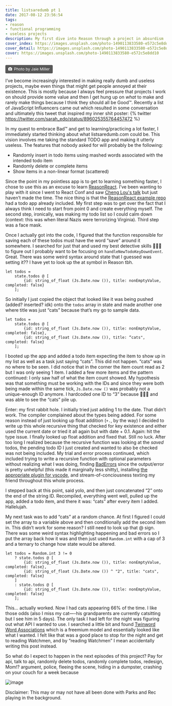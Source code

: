 ```yaml
---
title: listsaredumb pt 1
date: 2017-08-12 23:56:54
tags:
- reason
- functional programming
- useless projects
description: My first dive into Reason through a project in absurdism
cover_index: https://images.unsplash.com/photo-1490113833580-e572c5e8dd10?fit=crop&w=846&h=846
cover_detail: https://images.unsplash.com/photo-1490113833580-e572c5e8dd10
cover: https://images.unsplash.com/photo-1490113833580-e572c5e8dd10
---
```

<a style="background-color:#585858;color:white;text-decoration:none;padding:4px 6px;font-size:12px;line-height:1.2;display:inline-block;border-radius:3px;" href="https://unsplash.com/@j_miller?utm_medium=referral&amp;utm_campaign=photographer-credit&amp;utm_content=creditBadge" target="_blank" rel="noopener noreferrer" title="Download free do whatever you want high-resolution photos from Jaie Miller"><span style="display:inline-block;padding:2px 3px;"><svg xmlns="http://www.w3.org/2000/svg" style="height:12px;width:auto;position:relative;vertical-align:middle;top:-1px;fill:white;" viewBox="0 0 32 32"><title></title><path d="M20.8 18.1c0 2.7-2.2 4.8-4.8 4.8s-4.8-2.1-4.8-4.8c0-2.7 2.2-4.8 4.8-4.8 2.7.1 4.8 2.2 4.8 4.8zm11.2-7.4v14.9c0 2.3-1.9 4.3-4.3 4.3h-23.4c-2.4 0-4.3-1.9-4.3-4.3v-15c0-2.3 1.9-4.3 4.3-4.3h3.7l.8-2.3c.4-1.1 1.7-2 2.9-2h8.6c1.2 0 2.5.9 2.9 2l.8 2.4h3.7c2.4 0 4.3 1.9 4.3 4.3zm-8.6 7.5c0-4.1-3.3-7.5-7.5-7.5-4.1 0-7.5 3.4-7.5 7.5s3.3 7.5 7.5 7.5c4.2-.1 7.5-3.4 7.5-7.5z"></path></svg></span><span style="display:inline-block;padding:2px 3px;">Photo by Jaie Miller</span></a>


I’ve become increasingly interested in making really dumb and useless projects, maybe even things that might get people annoyed at their existence. This is mostly because I always feel pressure that projects I work on should provide some value and then I get hung up on _what_ to make and rarely make things because I think they should all be Good™. Recently a list of JavaScript Influencers came out which resulted in some conversation and ultimately this tweet that inspired my inner shit poster:
{% twitter https://twitter.com/sarah_edo/status/896025355764457472 %}


In my quest to embrace Bad™ and get to learning/practicing a lot faster, I immediately started thinking about what listsaredumb.com could be. This vision involves me taking the standard TODO app and making it utterly useless. The features that nobody asked for will probably be the following:
* Randomly insert in todo items using mashed words associated with the intended todo item
* Randomly delete or complete items
* Show items in a non-linear format (scattered)

Since the point in my pointless app is to get to learning something faster, I chose to use this as an excuse to learn [ReasonReact](https://reasonml.github.io/reason-react/). I’ve been wanting to play with it since I went to React Conf and saw [Cheng Lou's talk](https://www.youtube.com/watch?v=_0T5OSSzxms) but just haven’t made the time. The nice thing is that the [ReasonReact example repo](https://github.com/chenglou/reason-react-example) had a todo app already included. My first step was to get over the fact that I always think I need to start from point 0 and create everything myself. The second step, ironically, was making my todo list so I could calm down (context: this was when literal Nazis were terrorizing Virginia). Third step was a face mask.

Once I actually got into the code, I figured that the function responsible for saving each of these todos must have the word “save” around it somewhere. I searched for just that and used my best detective skills 🕵🏼‍♀️ to figure out I probably want to be focusing on `handleNewTodoKeyDownEvent`. Great. There was some weird syntax around state that I guessed was setting it?? I have yet to look up the at symbol in Reason tbh.

```
let todos =
    state.todos @ [
        {id: string_of_float (Js.Date.now ()), title: nonEmptyValue, completed: false}
    ];
```

So initially I just copied the object that looked like it was being pushed (added? inserted? idk) onto the `todos` array in state and made another one where title was just “cats” because that’s my go to sample data.

```
let todos =
    state.todos @ [
        {id: string_of_float (Js.Date.now ()), title: nonEmptyValue, completed: false},
        {id: string_of_float (Js.Date.now ()), title: “cats", completed: false}
    ];
```

I booted up the app and added a todo item expecting the item to show up in my list as well as a task just saying “cats”. This did not happen. “cats” was no where to be seen. I did notice that in the corner the item count read as 2 but I was only seeing 1 item. I added a few more items and the pattern continued: I only saw half of what the item count showed. My hypothesis was that something must be working with the IDs and since they were both being made within the same tick, `Js.Date.now ()` was probably not a unique-enough ID anymore. I hardcoded one ID to “3” because 🤷🏼‍♀️ and was able to see the “cats” pile up.

Enter: my first rabbit hole. I initially tried just adding 1 to the date. That didn’t work. The compiler complained about the types being added. For some reason instead of just looking up float addition (`+.`, by the way) I decided to write up this whole recursive thing that checked for key existence and either used the current date or tried it all again but with date + 0.1. Again: hit the type issue. I finally looked up float addition and fixed that. Still no luck. After too long I realized because the recursive function was looking at the _saved_ todos, the pending todo ID I just created and wanted to also be checked was not being included. My trial and error process continued, which included trying to write a recursive function with optional parameters without realizing what I was doing, finding [BadErrors](https://github.com/reasonml/BetterErrors) since the output/error is pretty unhelpful (this made it marginally less shitty), installing [the appropriate plugin for vscode](https://github.com/reasonml-editor/vscode-reasonml), and stream-of-conciousness texting my friend throughout this whole process.

I stepped back at this point, said yolo, and then just concatenated “2” onto the end of the string ID. Recompiled, everything went well, pulled up the app, added a todo item, and there it was: “cats” after every item I added. Hallelujah.

My next task was to add “cats” at a random chance. At first I figured I could set the array to a variable above and then conditionally add the second item in. This didn’t work for some reason? I still need to look up that @ sign. There was some weird syntax highlighting happening and bad errors so I put the array back how it was and then just used `Random.int` with a cap of 3 and a ternary to change how state would be altered.


```
let todos = Random.int 3 != 0
    ? state.todos @ [
        {id: string_of_float (Js.Date.now ()), title: nonEmptyValue, completed: false},
        {id: string_of_float (Js.Date.now ()) ^ "2", title: "cats", completed: false}
    ]
    : state.todos @ [
        {id: string_of_float (Js.Date.now ()), title: nonEmptyValue, completed: false}
    ];
```  

This... actually worked. Now I had cats appearing 66% of the time. I like those odds (also I miss my cat—-his grandparents are currently catsitting but I see him in 5 days). The only task I had left for the night was figuring out what API I wanted to use. I searched a little bit and found [Twinword Word Associations](https://www.twinword.com/api/word-associations.php) which is a freemium model and essentially looked like what I wanted. I felt like that was a good place to stop for the night and get to reading Watchmen, and by “reading Watchmen” I mean accidentally writing this post instead.

So what do I expect to happen in the next episodes of this project? Pay for api, talk to api, randomly delete todos, randomly complete todos, redesign, Mom!? argument, police, fleeing the scene, hiding in a dumpster, crashing on your couch for a week because

![image](https://uproxx.files.wordpress.com/2015/06/j-ralph-homeless.gif?w=650)

Disclaimer: This may or may not have all been done with Parks and Rec playing in the background.
